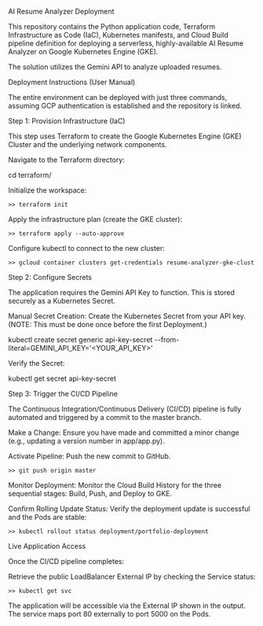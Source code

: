 AI Resume Analyzer Deployment

This repository contains the Python application code, Terraform Infrastructure as Code (IaC), Kubernetes manifests, and Cloud Build pipeline definition for deploying a serverless, highly-available AI Resume Analyzer on Google Kubernetes Engine (GKE).

The solution utilizes the Gemini API to analyze uploaded resumes.

Deployment Instructions (User Manual)

The entire environment can be deployed with just three commands, assuming GCP authentication is established and the repository is linked.

Step 1: Provision Infrastructure (IaC)

This step uses Terraform to create the Google Kubernetes Engine (GKE) Cluster and the underlying network components.

Navigate to the Terraform directory:

cd terraform/


Initialize the workspace:

    >> terraform init


Apply the infrastructure plan (create the GKE cluster):

    >> terraform apply --auto-approve


Configure kubectl to connect to the new cluster:

    >> gcloud container clusters get-credentials resume-analyzer-gke-clust

Step 2: Configure Secrets

The application requires the Gemini API Key to function. This is stored securely as a Kubernetes Secret.

Manual Secret Creation: Create the Kubernetes Secret from your API key. (NOTE: This must be done once before the first Deployment.)

kubectl create secret generic api-key-secret --from-literal=GEMINI_API_KEY='<YOUR_API_KEY>'


Verify the Secret:

kubectl get secret api-key-secret


Step 3: Trigger the CI/CD Pipeline

The Continuous Integration/Continuous Delivery (CI/CD) pipeline is fully automated and triggered by a commit to the master branch.

Make a Change: Ensure you have made and committed a minor change (e.g., updating a version number in app/app.py).

Activate Pipeline: Push the new commit to GitHub.

    >> git push origin master


Monitor Deployment: Monitor the Cloud Build History for the three sequential stages: Build, Push, and Deploy to GKE.

Confirm Rolling Update Status: Verify the deployment update is successful and the Pods are stable:

    >> kubectl rollout status deployment/portfolio-deployment

Live Application Access

Once the CI/CD pipeline completes:

Retrieve the public LoadBalancer External IP by checking the Service status:

    >> kubectl get svc

The application will be accessible via the External IP shown in the output. The service maps port 80 externally to port 5000 on the Pods.